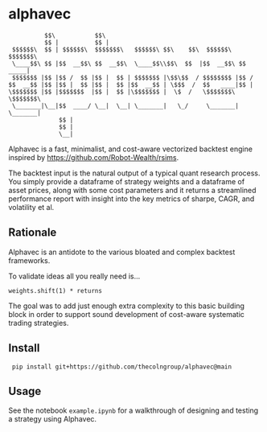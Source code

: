 # alphavec

```
          $$\           $$\                                               
          $$ |          $$ |                                              
 $$$$$$\  $$ | $$$$$$\  $$$$$$$\   $$$$$$\ $$\    $$\  $$$$$$\   $$$$$$$\ 
 \____$$\ $$ |$$  __$$\ $$  __$$\  \____$$\\$$\  $$  |$$  __$$\ $$  _____|
 $$$$$$$ |$$ |$$ /  $$ |$$ |  $$ | $$$$$$$ |\$$\$$  / $$$$$$$$ |$$ /      
$$  __$$ |$$ |$$ |  $$ |$$ |  $$ |$$  __$$ | \$$$  /  $$   ____|$$ |      
\$$$$$$$ |$$ |$$$$$$$  |$$ |  $$ |\$$$$$$$ |  \$  /   \$$$$$$$\ \$$$$$$$\ 
 \_______|\__|$$  ____/ \__|  \__| \_______|   \_/     \_______| \_______|
              $$ |                                                        
              $$ |                                                        
              \__|                                                                                                         
```

Alphavec is a fast, minimalist, and cost-aware vectorized backtest engine inspired by https://github.com/Robot-Wealth/rsims.

The backtest input is the natural output of a typical quant research process. You simply provide a dataframe of strategy weights and a dataframe of asset prices, along with some cost parameters and it returns a streamlined performance report with insight into the key metrics of sharpe, CAGR, and volatility et al.

## Rationale

Alphavec is an antidote to the various bloated and complex backtest frameworks.

To validate ideas all you really need is...

``` weights.shift(1) * returns ```

The goal was to add just enough extra complexity to this basic building block in order to support sound development of cost-aware systematic trading strategies.

## Install

``` pip install git+https://github.com/thecolngroup/alphavec@main```

## Usage

See the notebook ```example.ipynb``` for a walkthrough of designing and testing a strategy using Alphavec.
